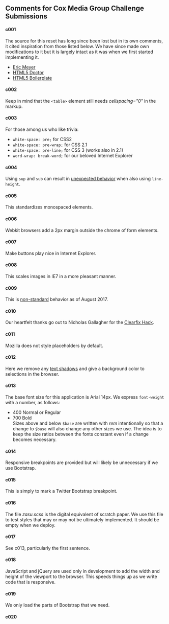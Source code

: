 ## Comments for Cox Media Group Challenge Submissions

#### c001
The source for this reset has long since been lost but in its own comments, it cited inspiration from those listed below. We have since made own modifications to it but it is largely intact as it was when we first started implementing it.
+ [Eric Meyer](http://meyerweb.com)
+ [HTML5 Doctor](http://html5doctor.com)
+ [HTML5 Boilerplate](http://html5boilerplate.com)

#### c002
Keep in mind that the ` <table> ` element still needs *cellspacing="0"* in the markup.

#### c003
For those among us who like trivia:
+ ` white-space: pre; ` for CSS2
+ ` white-space: pre-wrap; ` for CSS 2.1
+ ` white-space: pre-line; ` for CSS 3 (works also in 2.1)
+ ` word-wrap: break-word; ` for our beloved Internet Explorer

#### c004
Using ` sup ` and ` sub ` can result in [unexpected behavior](https://gist.github.com/unruthless/413930) when also using ` line-height `.

#### c005
This standardizes monospaced elements.

#### c006
Webkit browsers add a 2px margin outside the chrome of form elements.

#### c007
Make buttons play nice in Internet Explorer.

#### c008
This scales images in IE7 in a more pleasant manner.

#### c009
This is [non-standard](https://developer.mozilla.org/en-US/docs/Web/CSS/-webkit-tap-highlight-color) behavior as of August 2017.

#### c010
Our heartfelt thanks go out to Nicholas Gallagher for the [Clearfix Hack](http://nicolasgallagher.com/micro-clearfix-hack/).

#### c011
Mozilla does not style placeholders by default.

#### c012
Here we remove any [text shadows](http://twitter.com/miketaylr/status/12228805301) and give a background color to selections in the browser.

#### c013
The base font size for this application is Arial 14px. We express ` font-weight ` with a number, as follows:
+ 400 Normal or Regular
+ 700 Bold  
Sizes above and below ` $base ` are written with *rem* intentionally so that a change to  ` $base ` will also change any other sizes we use. The idea is to keep the size ratios between the fonts constant even if a change becomes necessary.

#### c014
Responsive breakpoints are provided but will likely be unnecessary if we use Bootstrap.

#### c015
This is simply to mark a Twitter Bootstrap breakpoint.

#### c016
The file *zasu.scss* is the digital equivalent of scratch paper. We use this file to test styles that may or may not be ultimately implemented. It should be empty when we deploy.

#### c017
See c013, particularly the first sentence.

#### c018
JavaScript and jQuery are used only in development to add the width and height of the viewport to the browser. This speeds things up as we write code that is responsive.

#### c019
We only load the parts of Bootstrap that we need.

#### c020
